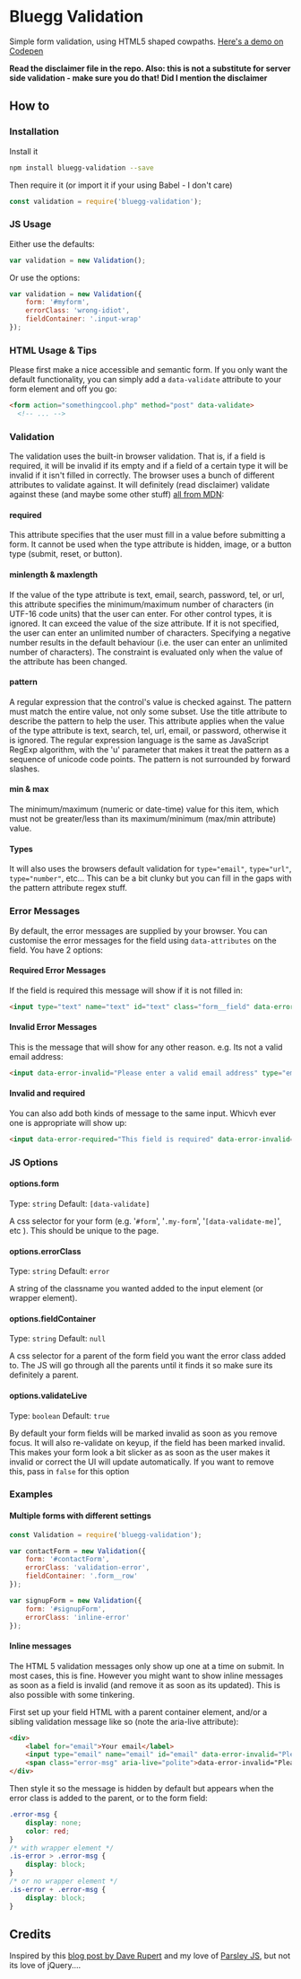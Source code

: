 # Bluegg Validation

Simple form validation, using HTML5 shaped cowpaths.
[Here's a demo on Codepen](https://codepen.io/matthewbeta/pen/Rjymaa)

**Read the disclaimer file in the repo. Also: this is not a substitute for
server side validation - make sure you do that! Did I mention the disclaimer**

## How to

### Installation

Install it

```bash
npm install bluegg-validation --save
```

Then require it (or import it if your using Babel - I don't care)

```js
const validation = require('bluegg-validation');
```

### JS Usage

Either use the defaults:

```js
var validation = new Validation();
```

Or use the options:

```js
var validation = new Validation({
	form: '#myform',
	errorClass: 'wrong-idiot',
	fieldContainer: '.input-wrap'
});
```

### HTML Usage & Tips

Please first make a nice accessible and semantic form. If you only want the
default functionality, you can simply add a `data-validate` attribute to your
form element and off you go:

```html
<form action="somethingcool.php" method="post" data-validate>
  <!-- ... -->
```

### Validation

The validation uses the built-in browser validation. That is, if a field is
required, it will be invalid if its empty and if a field of a certain type it
will be invalid if it isn't filled in correctly. The browser uses a bunch of
different attributes to validate against. It will definitely (read disclaimer)
validate against these (and maybe some other stuff)
[all from MDN](https://developer.mozilla.org/en-US/docs/Web/HTML/Element/input#Attributes):

#### required

This attribute specifies that the user must fill in a value before submitting a
form. It cannot be used when the type attribute is hidden, image, or a button
type (submit, reset, or button).

#### minlength & maxlength

If the value of the type attribute is text, email, search, password, tel, or
url, this attribute specifies the minimum/maximum number of characters (in
UTF-16 code units) that the user can enter. For other control types, it is
ignored. It can exceed the value of the size attribute. If it is not specified,
the user can enter an unlimited number of characters. Specifying a negative
number results in the default behaviour (i.e. the user can enter an unlimited
number of characters). The constraint is evaluated only when the value of the
attribute has been changed.

#### pattern

A regular expression that the control's value is checked against. The pattern
must match the entire value, not only some subset. Use the title attribute to
describe the pattern to help the user. This attribute applies when the value of
the type attribute is text, search, tel, url, email, or password, otherwise it
is ignored. The regular expression language is the same as JavaScript RegExp
algorithm, with the 'u' parameter that makes it treat the pattern as a sequence
of unicode code points. The pattern is not surrounded by forward slashes.

#### min & max

The minimum/maximum (numeric or date-time) value for this item, which must not
be greater/less than its maximum/minimum (max/min attribute) value.

#### Types

It will also uses the browsers default validation for `type="email"`,
`type="url"`, `type="number"`, etc... This can be a bit clunky but you can fill
in the gaps with the pattern attribute regex stuff.

### Error Messages

By default, the error messages are supplied by your browser. You can customise
the error messages for the field using `data-attributes` on the field. You have
2 options:

#### Required Error Messages

If the field is required this message will show if it is not filled in:

```html
<input type="text" name="text" id="text" class="form__field" data-error-required="This field is required" required>
```

#### Invalid Error Messages

This is the message that will show for any other reason. e.g. Its not a valid
email address:

```html
<input data-error-invalid="Please enter a valid email address" type="email" name="email" id="email" class="form__field">
```

#### Invalid and required

You can also add both kinds of message to the same input. Whicvh ever one is
appropriate will show up:

```html
<input data-error-required="This field is required" data-error-invalid="Please enter a valid url, including the http(s) protocol" type="url" name="url" id="url" class="form__field" required>
```

### JS Options

#### options.form

Type: `string` Default: `[data-validate]`

A css selector for your form (e.g. '`#form`', '`.my-form`',
'`[data-validate-me]`', etc ). This should be unique to the page.

#### options.errorClass

Type: `string` Default: `error`

A string of the classname you wanted added to the input element (or wrapper
element).

#### options.fieldContainer

Type: `string` Default: `null`

A css selector for a parent of the form field you want the error class added to.
The JS will go through all the parents until it finds it so make sure its
definitely a parent.

#### options.validateLive

Type: `boolean` Default: `true`

By default your form fields will be marked invalid as soon as you remove focus.
It will also re-validate on keyup, if the field has been marked invalid. This
makes your form look a bit slicker as as soon as the user makes it invalid or
correct the UI will update automatically. If you want to remove this, pass in
`false` for this option

### Examples

#### Multiple forms with different settings

```js
const Validation = require('bluegg-validation');

var contactForm = new Validation({
	form: '#contactForm',
	errorClass: 'validation-error',
	fieldContainer: '.form__row'
});

var signupForm = new Validation({
	form: '#signupForm',
	errorClass: 'inline-error'
});
```

#### Inline messages

The HTML 5 validation messages only show up one at a time on submit. In most
cases, this is fine. However you might want to show inline messages as soon as a
field is invalid (and remove it as soon as its updated). This is also possible
with some tinkering.

First set up your field HTML with a parent container element, and/or a sibling
validation message like so (note the aria-live attribute):

```html
<div>
	<label for="email">Your email</label>
	<input type="email" name="email" id="email" data-error-invalid="Please enter a valid url, including the http(s) protocol">
	<span class="error-msg" aria-live="polite">data-error-invalid="Please enter a valid url, including the http(s) protocol"</span>
</div>
```

Then style it so the message is hidden by default but appears when the error
class is added to the parent, or to the form field:

```css
.error-msg {
	display: none;
	color: red;
}
/* with wrapper element */
.is-error > .error-msg {
	display: block;
}
/* or no wrapper element */
.is-error + .error-msg {
	display: block;
}
```

## Credits

Inspired by this
[blog post by Dave Rupert](https://daverupert.com/2017/11/happier-html5-forms/)
and my love of [Parsley JS](http://parsleyjs.org/), but not its love of
jQuery....
